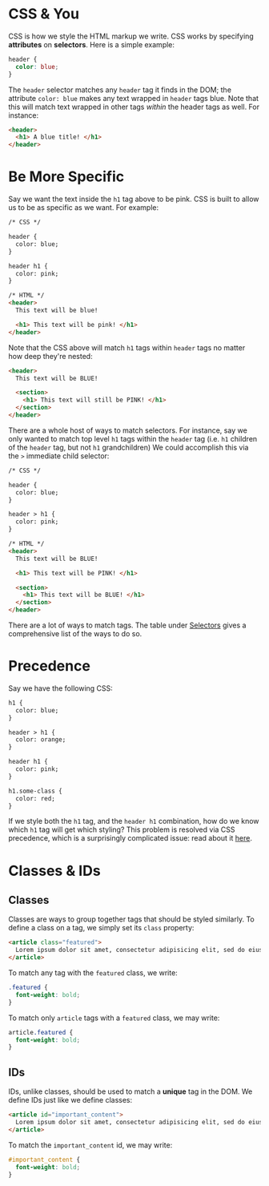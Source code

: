 # CSS & You

CSS is how we style the HTML markup we write. CSS works by specifying **attributes** on **selectors**. Here is a simple example:

```css
header {
  color: blue;
}
```

The `header` selector matches any `header` tag it finds in the DOM; the attribute `color: blue` makes any text wrapped in `header` tags blue. Note that this will match text wrapped in other tags _within_ the header tags as well. For instance:

```html
<header>
  <h1> A blue title! </h1>
</header>
```

# Be More Specific

Say we want the text inside the `h1` tag above to be pink. CSS is built to allow us to be as specific as we want. For example:

```html
/* CSS */

header {
  color: blue;
}

header h1 {
  color: pink;
}

/* HTML */
<header>
  This text will be blue!

  <h1> This text will be pink! </h1>
</header>
```

Note that the CSS above will match `h1` tags within `header` tags no matter how deep they're nested:

```html
<header>
  This text will be BLUE!

  <section>
    <h1> This text will still be PINK! </h1>
  </section>
</header>
```

There are a whole host of ways to match selectors. For instance, say we only wanted to match top level `h1` tags within the `header` tag (i.e. `h1` children of the `header` tag, but not `h1` grandchildren) We could accomplish this via the `>` immediate child selector:

```html
/* CSS */

header {
  color: blue;
}

header > h1 {
  color: pink;
}

/* HTML */
<header>
  This text will be BLUE!

  <h1> This text will be PINK! </h1>

  <section>
    <h1> This text will be BLUE! </h1>
  </section>
</header>
```

There are a lot of ways to match tags. The table under [Selectors][css3-selectors] gives a comprehensive list of the ways to do so.

# Precedence
Say we have the following CSS:

```html
h1 {
  color: blue;
}

header > h1 {
  color: orange;
}

header h1 {
  color: pink;
}

h1.some-class {
  color: red;
}
```


If we style both the `h1` tag, and the `header h1` combination, how do we know which `h1` tag will get which styling? This problem is resolved via CSS precedence, which is a surprisingly complicated issue: read about it [here][css-precedence].

[css-precedence]: http://www.vanseodesign.com/css/css-specificity-inheritance-cascaade/

# Classes & IDs

## Classes

Classes are ways to group together tags that should be styled similarly. To define a class on a tag, we simply set its `class` property:

```html
<article class="featured">
  Lorem ipsum dolor sit amet, consectetur adipisicing elit, sed do eiusmod tempor incididunt ut labore et dolore magna aliqua.
</article>
```

To match any tag with the `featured` class, we write:
```css
.featured {
  font-weight: bold;
}
```

To match only `article` tags with a `featured` class, we may write:
```css
article.featured {
  font-weight: bold;
}
```

## IDs

IDs, unlike classes, should be used to match a **unique** tag in the DOM. We define IDs just like we define classes:

```html
<article id="important_content">
  Lorem ipsum dolor sit amet, consectetur adipisicing elit, sed do eiusmod tempor incididunt ut labore et dolore magna aliqua.
</article>
```

To match the `important_content` id, we may write:
```css
#important_content {
  font-weight: bold;
}
```

[css3-selectors]: http://www.w3.org/TR/css3-selectors/#selectors
